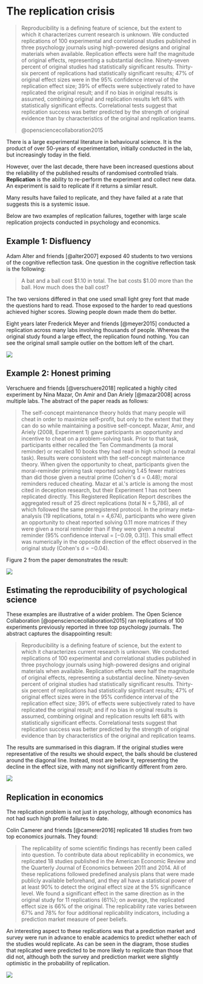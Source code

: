 # The replication crisis

> Reproducibility is a defining feature of science, but the extent to which it characterizes current research is unknown. We conducted replications of 100 experimental and correlational studies published in three psychology journals using high-powered designs and original materials when available. Replication effects were half the magnitude of original effects, representing a substantial decline. Ninety-seven percent of original studies had statistically significant results. Thirty-six percent of replications had statistically significant results; 47% of original effect sizes were in the 95% confidence interval of the replication effect size; 39% of effects were subjectively rated to have replicated the original result; and if no bias in original results is assumed, combining original and replication results left 68% with statistically significant effects. Correlational tests suggest that replication success was better predicted by the strength of original evidence than by characteristics of the original and replication teams.
>
> @opensciencecollaboration2015

There is a large experimental literature in behavioural science. It is the product of over 50-years of experimentation, initially conducted in the lab, but increasingly today in the field.

However, over the last decade, there have been increased questions about the reliability of the published results of randomised controlled trials. **Replication** is the ability to re-perform the experiment and collect new data. An experiment is said to replicate if it returns a similar result.

Many results have failed to replicate, and they have failed at a rate that suggests this is a systemic issue.

Below are two examples of replication failures, together with large scale replication projects conducted in psychology and economics.

## Example 1: Disfluency

Adam Alter and friends [@alter2007] exposed 40 students to two versions of the cognitive reflection task. One question in the cognitive reflection task is the following:

> A bat and a ball cost \$1.10 in total. The bat costs \$1.00 more than the ball. How much does the ball cost?

The two versions differed in that one used small light grey font that made the questions hard to read. Those exposed to the harder to read questions achieved higher scores. Slowing people down made them do better.

Eight years later Frederick Meyer and friends [@meyer2015] conducted a replication across many labs involving thousands of people. Whereas the original study found a large effect, the replication found nothing. You can see the original small sample outlier on the bottom left of the chart.

![](img/meyer_et_al.jpg)

## Example 2: Honest priming

Verschuere and friends [@verschuere2018] replicated a highly cited experiment by Nina Mazar, On Amir and Dan Ariely [@mazar2008] across multiple labs. The abstract of the paper reads as follows:

> The self-concept maintenance theory holds that many people will cheat in order to maximize self-profit, but only to the extent that they can do so while maintaining a positive self-concept. Mazar, Amir, and Ariely (2008, Experiment 1) gave participants an opportunity and incentive to cheat on a problem-solving task. Prior to that task, participants either recalled the Ten Commandments (a moral reminder) or recalled 10 books they had read in high school (a neutral task). Results were consistent with the self-concept maintenance theory. When given the opportunity to cheat, participants given the moral-reminder priming task reported solving 1.45 fewer matrices than did those given a neutral prime (Cohen's d = 0.48); moral reminders reduced cheating. Mazar et al.'s article is among the most cited in deception research, but their Experiment 1 has not been replicated directly. This Registered Replication Report describes the aggregated result of 25 direct replications (total N = 5,786), all of which followed the same preregistered protocol. In the primary meta-analysis (19 replications, total n = 4,674), participants who were given an opportunity to cheat reported solving 0.11 more matrices if they were given a moral reminder than if they were given a neutral reminder (95% confidence interval = \[−0.09, 0.31\]). This small effect was numerically in the opposite direction of the effect observed in the original study (Cohen's d = −0.04).

Figure 2 from the paper demonstrates the result:

![](img/verschuere_et_al_fig_2.jpeg)

## Estimating the reproducibility of psychological science

These examples are illustrative of a wider problem. The Open Science Collaboration [@opensciencecollaboration2015] ran replications of 100 experiments previously reported in three top psychology journals. The abstract captures the disappointing result:

> Reproducibility is a defining feature of science, but the extent to which it characterizes current research is unknown. We conducted replications of 100 experimental and correlational studies published in three psychology journals using high-powered designs and original materials when available. Replication effects were half the magnitude of original effects, representing a substantial decline. Ninety-seven percent of original studies had statistically significant results. Thirty-six percent of replications had statistically significant results; 47% of original effect sizes were in the 95% confidence interval of the replication effect size; 39% of effects were subjectively rated to have replicated the original result; and if no bias in original results is assumed, combining original and replication results left 68% with statistically significant effects. Correlational tests suggest that replication success was better predicted by the strength of original evidence than by characteristics of the original and replication teams.

The results are summarised in this diagram. If the original studies were representative of the results we should expect, the balls should be clustered around the diagonal line. Instead, most are below it, representing the decline in the effect size, with many not significantly different from zero.

![](img/nosek-et-al.jpg)

## Replication in economics

The replication problem is not just in psychology, although economics has not had such high profile failures to date.

Colin Camerer and friends [@camerer2016] replicated 18 studies from two top economics journals. They found:

> The replicability of some scientific findings has recently been called into question. To contribute data about replicability in economics, we replicated 18 studies published in the American Economic Review and the Quarterly Journal of Economics between 2011 and 2014. All of these replications followed predefined analysis plans that were made publicly available beforehand, and they all have a statistical power of at least 90% to detect the original effect size at the 5% significance level. We found a significant effect in the same direction as in the original study for 11 replications (61%); on average, the replicated effect size is 66% of the original. The replicability rate varies between 67% and 78% for four additional replicability indicators, including a prediction market measure of peer beliefs.

An interesting aspect to these replications was that a prediction market and survey were run in advance to enable academics to predict whether each of the studies would replicate. As can be seen in the diagram, those studies that replicated were predicted to be more likely to replicate than those that did not, although both the survey and prediction market were slightly optimistic in the probability of replication.

![](img/f2.large.jpg)